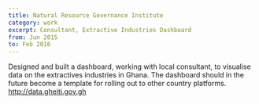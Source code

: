 ```yaml
---
title: Natural Resource Governance Institute
category: work
excerpt: Consultant, Extractive Industries Dashboard
from: Jun 2015
to: Feb 2016
---
```

Designed and built a dashboard, working with local consultant, to visualise data on the extractives industries in Ghana. The dashboard should in the future become a template for rolling out to other country platforms. http://data.gheiti.gov.gh